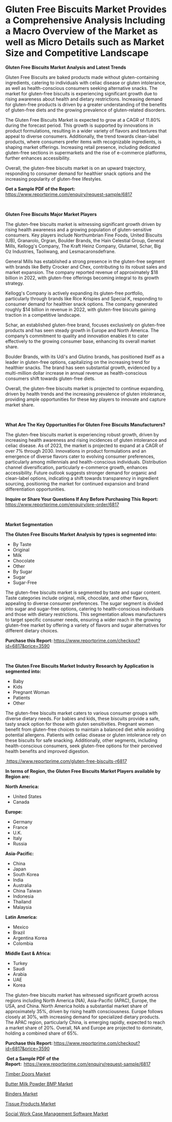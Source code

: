 <p><h1>Gluten Free Biscuits Market Provides a Comprehensive Analysis Including a Macro Overview of the Market as well as Micro Details such as Market Size and Competitive Landscape</h1></p><p><strong>Gluten Free Biscuits Market Analysis and Latest Trends</strong></p>
<p><p>Gluten Free Biscuits are baked products made without gluten-containing ingredients, catering to individuals with celiac disease or gluten intolerance, as well as health-conscious consumers seeking alternative snacks. The market for gluten-free biscuits is experiencing significant growth due to rising awareness about health and dietary restrictions. Increasing demand for gluten-free products is driven by a greater understanding of the benefits of gluten-free diets and the growing prevalence of gluten-related disorders.</p><p>The Gluten Free Biscuits Market is expected to grow at a CAGR of 11.80% during the forecast period. This growth is supported by innovations in product formulations, resulting in a wider variety of flavors and textures that appeal to diverse consumers. Additionally, the trend towards clean-label products, where consumers prefer items with recognizable ingredients, is shaping market offerings. Increasing retail presence, including dedicated gluten-free sections in supermarkets and the rise of e-commerce platforms, further enhances accessibility. </p><p>Overall, the gluten-free biscuits market is on an upward trajectory, responding to consumer demand for healthier snack options and the increasing popularity of gluten-free lifestyles.</p></p>
<p><strong>Get a Sample PDF of the Report:&nbsp;</strong> <a href="https://www.reportprime.com/enquiry/request-sample/6817">https://www.reportprime.com/enquiry/request-sample/6817</a></p>
<p>&nbsp;</p>
<p><strong>Gluten Free Biscuits Major Market Players</strong></p>
<p><p>The gluten-free biscuits market is witnessing significant growth driven by rising health awareness and a growing population of gluten-sensitive consumers. Key players include Northumbrian Fine Foods, United Biscuits (UB), Granarolo, Orgran, Boulder Brands, the Hain Celestial Group, General Mills, Kellogg's Company, The Kraft Heinz Company, Glutamel, Schar, Big Oz Industries, Taoliwang, and Lesmacaronsdefrane.</p><p>General Mills has established a strong presence in the gluten-free segment with brands like Betty Crocker and Chex, contributing to its robust sales and market expansion. The company reported revenue of approximately $18 billion in 2022, with gluten-free offerings becoming integral to its growth strategy.</p><p>Kellogg's Company is actively expanding its gluten-free portfolio, particularly through brands like Rice Krispies and Special K, responding to consumer demand for healthier snack options. The company generated roughly $14 billion in revenue in 2022, with gluten-free biscuits gaining traction in a competitive landscape.</p><p>Schar, an established gluten-free brand, focuses exclusively on gluten-free products and has seen steady growth in Europe and North America. The company’s commitment to quality and innovation enables it to cater effectively to the growing consumer base, enhancing its overall market share.</p><p>Boulder Brands, with its Udi's and Glutino brands, has positioned itself as a leader in gluten-free options, capitalizing on the increasing trend for healthier snacks. The brand has seen substantial growth, evidenced by a multi-million dollar increase in annual revenue as health-conscious consumers shift towards gluten-free diets.</p><p>Overall, the gluten-free biscuits market is projected to continue expanding, driven by health trends and the increasing prevalence of gluten intolerance, providing ample opportunities for these key players to innovate and capture market share.</p></p>
<p>&nbsp;</p>
<p><strong>What Are The Key Opportunities For Gluten Free Biscuits Manufacturers?</strong></p>
<p><p>The gluten-free biscuits market is experiencing robust growth, driven by increasing health awareness and rising incidences of gluten intolerance and celiac disease. As of 2023, the market is projected to expand at a CAGR of over 7% through 2030. Innovations in product formulations and an emergence of diverse flavors cater to evolving consumer preferences, particularly among millennials and health-conscious individuals. Distribution channel diversification, particularly e-commerce growth, enhances accessibility. Future outlook suggests stronger demand for organic and clean-label options, indicating a shift towards transparency in ingredient sourcing, positioning the market for continued expansion and brand differentiation opportunities.</p></p>
<p><strong>Inquire or Share Your Questions If Any Before Purchasing This Report:</strong> <a href="https://www.reportprime.com/enquiry/pre-order/6817">https://www.reportprime.com/enquiry/pre-order/6817</a></p>
<p>&nbsp;</p>
<p><strong>Market Segmentation</strong></p>
<p><strong>The Gluten Free Biscuits Market Analysis by types is segmented into:</strong></p>
<p><ul><li>By Taste</li><li>Original</li><li>Milk</li><li>Chocolate</li><li>Other</li><li>By Sugar</li><li>Sugar</li><li>Sugar-Free</li></ul></p>
<p><p>The gluten-free biscuits market is segmented by taste and sugar content. Taste categories include original, milk, chocolate, and other flavors, appealing to diverse consumer preferences. The sugar segment is divided into sugar and sugar-free options, catering to health-conscious individuals and those with dietary restrictions. This segmentation allows manufacturers to target specific consumer needs, ensuring a wider reach in the growing gluten-free market by offering a variety of flavors and sugar alternatives for different dietary choices.</p></p>
<p><strong>Purchase this Report:&nbsp;</strong><a href="https://www.reportprime.com/checkout?id=6817&price=3590">https://www.reportprime.com/checkout?id=6817&price=3590</a></p>
<p>&nbsp;</p>
<p><strong>The Gluten Free Biscuits Market Industry Research by Application is segmented into:</strong></p>
<p><ul><li>Baby</li><li>Kids</li><li>Pregnant Woman</li><li>Patients</li><li>Other</li></ul></p>
<p><p>The gluten-free biscuits market caters to various consumer groups with diverse dietary needs. For babies and kids, these biscuits provide a safe, tasty snack option for those with gluten sensitivities. Pregnant women benefit from gluten-free choices to maintain a balanced diet while avoiding potential allergens. Patients with celiac disease or gluten intolerance rely on these biscuits for safe snacking. Additionally, other segments, including health-conscious consumers, seek gluten-free options for their perceived health benefits and improved digestion.</p></p>
<p><a href="https://www.reportprime.com/gluten-free-biscuits-r6817">&nbsp;https://www.reportprime.com/gluten-free-biscuits-r6817</a></p>
<p><strong>In terms of Region, the Gluten Free Biscuits Market Players available by Region are:</strong></p>
<p>
    <p> <strong> North America: </strong>
        <ul>
            <li>United States</li>
            <li>Canada</li>
        </ul>
        </p> 
    <p> <strong> Europe: </strong>
        <ul>
            <li>Germany</li>
            <li>France</li>
            <li>U.K.</li>
            <li>Italy</li>
            <li>Russia</li>
        </ul>
        </p> 
    <p> <strong> Asia-Pacific: </strong>
        <ul>
            <li>China</li>
            <li>Japan</li>
            <li>South Korea</li>
            <li>India</li>
            <li>Australia</li>
            <li>China Taiwan</li>
            <li>Indonesia</li>
            <li>Thailand</li>
            <li>Malaysia</li>
        </ul>
        </p> 
    <p> <strong> Latin America: </strong>
        <ul>
            <li>Mexico</li>
            <li>Brazil</li>
            <li>Argentina Korea</li>
            <li>Colombia</li>
        </ul>
        </p> 
    <p> <strong> Middle East & Africa: </strong>
        <ul>
            <li>Turkey</li>
            <li>Saudi</li>
            <li>Arabia</li>
            <li>UAE</li>
            <li>Korea</li>
        </ul>
    </p>
    </p>
<p><p>The gluten-free biscuits market has witnessed significant growth across regions including North America (NA), Asia-Pacific (APAC), Europe, the USA, and China. North America holds a substantial market share of approximately 35%, driven by rising health consciousness. Europe follows closely at 30%, with increasing demand for specialized dietary products. The APAC region, particularly China, is emerging rapidly, expected to reach a market share of 20%. Overall, NA and Europe are projected to dominate, holding a combined share of 65%.</p></p>
<p><strong>Purchase this Report: </strong><a href="https://www.reportprime.com/checkout?id=6817&price=3590">https://www.reportprime.com/checkout?id=6817&price=3590</a></p>
<p>&nbsp;<strong>Get a Sample PDF of the Report:&nbsp;&nbsp;</strong><a href="https://www.reportprime.com/enquiry/request-sample/6817">https://www.reportprime.com/enquiry/request-sample/6817</a></p>
<p><strong></strong></p>
<p><p><a href="https://medium.com/@ashrafarfi4_21087/timber-doors-market-share-size-trends-industry-analysis-report-by-type-by-end-use-commercial-a66d6fd6e9e8">Timber Doors Market</a></p><p><a href="https://github.com/SanjidaKhan901/Market-Research-Report-List-1/blob/main/butter-milk-powder-bmp-market.md">Butter Milk Powder BMP Market</a></p><p><a href="https://issuu.com/reportprime-2/docs/binders-market-size-2030.pptx_f97e7fcd9801b9">Binders Market</a></p><p><a href="https://medium.com/@ashrafarfi4_21087/tissue-products-market-outlook-complete-industry-analysis-2024-to-2031-1fff954a4db2">Tissue Products Market</a></p><p><a href="https://www.linkedin.com/pulse/social-work-case-management-software-industry-analysis-ajcjc?trackingId=ZquQvPB5TUedHB1O5Yj%2Bpw%3D%3D">Social Work Case Management Software Market</a></p></p>